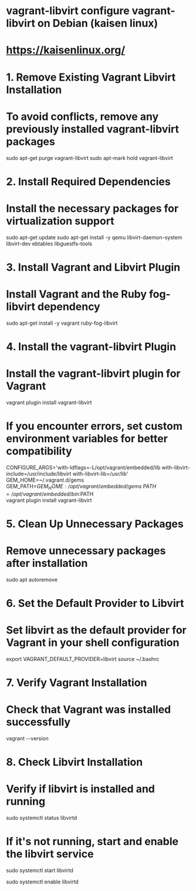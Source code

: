 # vagrant-libvirt configure vagrant-libvirt on Debian (kaisen linux)
# https://kaisenlinux.org/
# 1. Remove Existing Vagrant Libvirt Installation
# To avoid conflicts, remove any previously installed vagrant-libvirt packages
sudo apt-get purge vagrant-libvirt
sudo apt-mark hold vagrant-libvirt

# 2. Install Required Dependencies
# Install the necessary packages for virtualization support
sudo apt-get update
sudo apt-get install -y qemu libvirt-daemon-system libvirt-dev ebtables libguestfs-tools

# 3. Install Vagrant and Libvirt Plugin
# Install Vagrant and the Ruby fog-libvirt dependency
sudo apt-get install -y vagrant ruby-fog-libvirt

# 4. Install the vagrant-libvirt Plugin
# Install the vagrant-libvirt plugin for Vagrant
vagrant plugin install vagrant-libvirt

# If you encounter errors, set custom environment variables for better compatibility
CONFIGURE_ARGS='with-ldflags=-L/opt/vagrant/embedded/lib with-libvirt-include=/usr/include/libvirt with-libvirt-lib=/usr/lib' \
    GEM_HOME=~/.vagrant.d/gems \
    GEM_PATH=$GEM_HOME:/opt/vagrant/embedded/gems \
    PATH=/opt/vagrant/embedded/bin:$PATH \
    vagrant plugin install vagrant-libvirt

# 5. Clean Up Unnecessary Packages
# Remove unnecessary packages after installation
sudo apt autoremove

# 6. Set the Default Provider to Libvirt
# Set libvirt as the default provider for Vagrant in your shell configuration
export VAGRANT_DEFAULT_PROVIDER=libvirt
source ~/.bashrc

# 7. Verify Vagrant Installation
# Check that Vagrant was installed successfully
vagrant --version

# 8. Check Libvirt Installation
# Verify if libvirt is installed and running
sudo systemctl status libvirtd

# If it's not running, start and enable the libvirt service

sudo systemctl start libvirtd

sudo systemctl enable libvirtd
